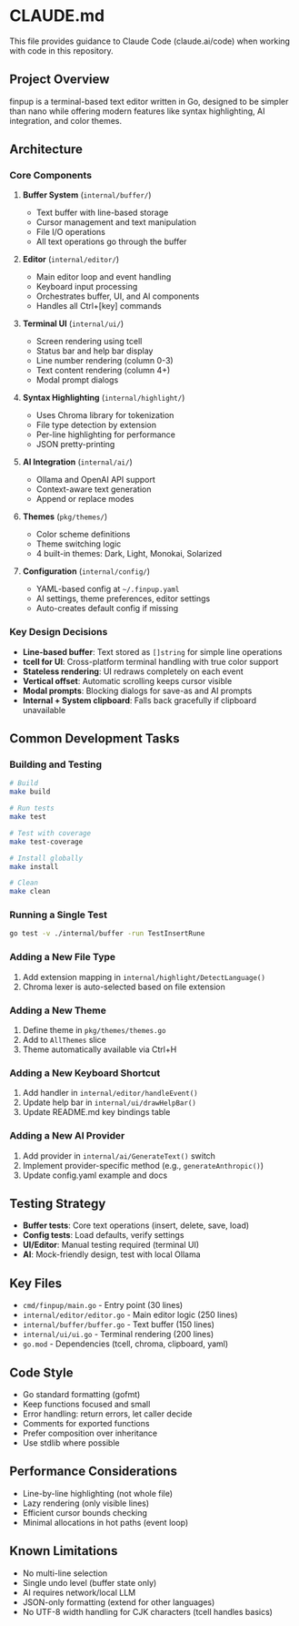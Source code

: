 # CLAUDE.md

This file provides guidance to Claude Code (claude.ai/code) when working with code in this repository.

## Project Overview

finpup is a terminal-based text editor written in Go, designed to be simpler than nano while offering modern features like syntax highlighting, AI integration, and color themes.

## Architecture

### Core Components

1. **Buffer System** (`internal/buffer/`)
   - Text buffer with line-based storage
   - Cursor management and text manipulation
   - File I/O operations
   - All text operations go through the buffer

2. **Editor** (`internal/editor/`)
   - Main editor loop and event handling
   - Keyboard input processing
   - Orchestrates buffer, UI, and AI components
   - Handles all Ctrl+[key] commands

3. **Terminal UI** (`internal/ui/`)
   - Screen rendering using tcell
   - Status bar and help bar display
   - Line number rendering (column 0-3)
   - Text content rendering (column 4+)
   - Modal prompt dialogs

4. **Syntax Highlighting** (`internal/highlight/`)
   - Uses Chroma library for tokenization
   - File type detection by extension
   - Per-line highlighting for performance
   - JSON pretty-printing

5. **AI Integration** (`internal/ai/`)
   - Ollama and OpenAI API support
   - Context-aware text generation
   - Append or replace modes

6. **Themes** (`pkg/themes/`)
   - Color scheme definitions
   - Theme switching logic
   - 4 built-in themes: Dark, Light, Monokai, Solarized

7. **Configuration** (`internal/config/`)
   - YAML-based config at `~/.finpup.yaml`
   - AI settings, theme preferences, editor settings
   - Auto-creates default config if missing

### Key Design Decisions

- **Line-based buffer**: Text stored as `[]string` for simple line operations
- **tcell for UI**: Cross-platform terminal handling with true color support
- **Stateless rendering**: UI redraws completely on each event
- **Vertical offset**: Automatic scrolling keeps cursor visible
- **Modal prompts**: Blocking dialogs for save-as and AI prompts
- **Internal + System clipboard**: Falls back gracefully if clipboard unavailable

## Common Development Tasks

### Building and Testing

```bash
# Build
make build

# Run tests
make test

# Test with coverage
make test-coverage

# Install globally
make install

# Clean
make clean
```

### Running a Single Test

```bash
go test -v ./internal/buffer -run TestInsertRune
```

### Adding a New File Type

1. Add extension mapping in `internal/highlight/DetectLanguage()`
2. Chroma lexer is auto-selected based on file extension

### Adding a New Theme

1. Define theme in `pkg/themes/themes.go`
2. Add to `AllThemes` slice
3. Theme automatically available via Ctrl+H

### Adding a New Keyboard Shortcut

1. Add handler in `internal/editor/handleEvent()`
2. Update help bar in `internal/ui/drawHelpBar()`
3. Update README.md key bindings table

### Adding a New AI Provider

1. Add provider in `internal/ai/GenerateText()` switch
2. Implement provider-specific method (e.g., `generateAnthropic()`)
3. Update config.yaml example and docs

## Testing Strategy

- **Buffer tests**: Core text operations (insert, delete, save, load)
- **Config tests**: Load defaults, verify settings
- **UI/Editor**: Manual testing required (terminal UI)
- **AI**: Mock-friendly design, test with local Ollama

## Key Files

- `cmd/finpup/main.go` - Entry point (30 lines)
- `internal/editor/editor.go` - Main editor logic (250 lines)
- `internal/buffer/buffer.go` - Text buffer (150 lines)
- `internal/ui/ui.go` - Terminal rendering (200 lines)
- `go.mod` - Dependencies (tcell, chroma, clipboard, yaml)

## Code Style

- Go standard formatting (gofmt)
- Keep functions focused and small
- Error handling: return errors, let caller decide
- Comments for exported functions
- Prefer composition over inheritance
- Use stdlib where possible

## Performance Considerations

- Line-by-line highlighting (not whole file)
- Lazy rendering (only visible lines)
- Efficient cursor bounds checking
- Minimal allocations in hot paths (event loop)

## Known Limitations

- No multi-line selection
- Single undo level (buffer state only)
- AI requires network/local LLM
- JSON-only formatting (extend for other languages)
- No UTF-8 width handling for CJK characters (tcell handles basics)
